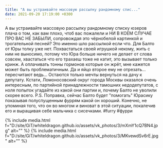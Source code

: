 ```yaml
---
title: "А вы устраивайте массовую рассылку рандомному спис..."
date: 2021-09-20 17:19:00 +0300
---
```


А вы устраивайте массовую рассылку рандомному списку юзеров плача о том, как вам плохо, чтоб вас пожалели и НИ В КОЕМ СЛУЧАЕ ПРО ВАС НЕ ЗАБЫЛИ, сопровождая это чёрнобелой картинкой и трогательной песней? Это именно шло рассылкой если что.
Для Балто от Юры толку уже нет. Похвастаться своей игрушкой некому, жить с ним не выносимо, потому что Юра больше ничего не делает от слова совсем, хвастаться что его трахаеш тоже не катит, это вызывает только кринж. А оплачивать тонны гормонов которые он жрёт, мне кажется может быть проблематичным. Да и яйцо второе ему не отрезать... пересчитают ведь... Остаются только мечты вернуться на дачу к депутату. Кстати, Ломоносовский округ города Москвы оказался очень интересным, по партийной принадлежности тамошних недодепутатов, с ноля попыток угадайте из какой они партии и, почему Балто не уволили скорее всего.
P.S. Поправка, сейчас Балто будет "помогать" Юрасику показывая полуспущенным фуррям какой он хороший. Конечно, не упоминая того, что он во многом и виноват в этой ситуации, покалечив его и выращивая себе мальчика с сисечками.
#furry #фурри


{% include media.html f="D:/site/GiT/whiteldragon.github.io/assets/vk_photos/3/mXmY1cQ7BN4.jpg" alt="" %}
{% include media.html f="D:/site/GiT/whiteldragon.github.io/assets/vk_photos/3/MKvewdSv6rE.jpg" alt="" %}
